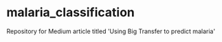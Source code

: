 # malaria_classification
Repository for Medium article titled 'Using Big Transfer to predict malaria'
